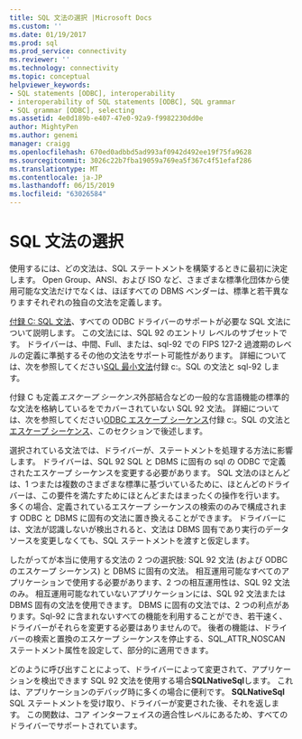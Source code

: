 ```yaml
---
title: SQL 文法の選択 |Microsoft Docs
ms.custom: ''
ms.date: 01/19/2017
ms.prod: sql
ms.prod_service: connectivity
ms.reviewer: ''
ms.technology: connectivity
ms.topic: conceptual
helpviewer_keywords:
- SQL statements [ODBC], interoperability
- interoperability of SQL statements [ODBC], SQL grammar
- SQL grammar [ODBC], selecting
ms.assetid: 4e0d189b-e407-47e0-92a9-f9982230dd0e
author: MightyPen
ms.author: genemi
manager: craigg
ms.openlocfilehash: 670ed0adbbd5ad993af0942d492ee19f75fa9628
ms.sourcegitcommit: 3026c22b7fba19059a769ea5f367c4f51efaf286
ms.translationtype: MT
ms.contentlocale: ja-JP
ms.lasthandoff: 06/15/2019
ms.locfileid: "63026584"
---
```

# <a name="choosing-an-sql-grammar"></a>SQL 文法の選択
使用するには、どの文法は、SQL ステートメントを構築するときに最初に決定します。 Open Group、ANSI、および ISO など、さまざまな標準化団体から使用可能な文法だけでなくは、ほぼすべての DBMS ベンダーは、標準と若干異なりますそれぞれの独自の文法を定義します。  
  
 [付録 C: SQL 文法](../../../odbc/reference/appendixes/appendix-c-sql-grammar.md)、すべての ODBC ドライバーのサポートが必要な SQL 文法について説明します。 この文法には、SQL 92 のエントリ レベルのサブセットです。 ドライバーは、中間、Full、または、sql-92 での FIPS 127-2 過渡期のレベルの定義に準拠するその他の文法をサポート可能性があります。 詳細については、次を参照してください[SQL 最小文法](../../../odbc/reference/appendixes/sql-minimum-grammar.md)付録 c:。SQL の文法と sql-92 します。  
  
 付録 C も定義*エスケープ シーケンス*外部結合などの一般的な言語機能の標準的な文法を格納しているをでカバーされていない SQL 92 文法。 詳細については、次を参照してください[ODBC エスケープ シーケンス](../../../odbc/reference/appendixes/odbc-escape-sequences.md)付録 c:。SQL の文法と[エスケープ シーケンス](../../../odbc/reference/develop-app/escape-sequences.md)、このセクションで後述します。  
  
 選択されている文法では、ドライバーが、ステートメントを処理する方法に影響します。 ドライバーは、SQL 92 SQL と DBMS に固有の sql の ODBC で定義されたエスケープ シーケンスを変更する必要があります。 SQL 文法のほとんどは、1 つまたは複数のさまざまな標準に基づいているために、ほとんどのドライバーは、この要件を満たすためにほとんどまたはまったくの操作を行います。 多くの場合、定義されているエスケープ シーケンスの検索ののみで構成されます ODBC と DBMS に固有の文法に置き換えることができます。 ドライバーには、文法が認識しないが検出されると、文法は DBMS 固有であり実行のデータ ソースを変更しなくても、SQL ステートメントを渡すと仮定します。  
  
 したがってが本当に使用する文法の 2 つの選択肢: SQL 92 文法 (および ODBC のエスケープ シーケンス) と DBMS に固有の文法。 相互運用可能なすべてのアプリケーションで使用する必要があります、2 つの相互運用性は、SQL 92 文法のみ。 相互運用可能なれていないアプリケーションには、SQL 92 文法または DBMS 固有の文法を使用できます。 DBMS に固有の文法では、2 つの利点があります。Sql-92 に含まれないすべての機能を利用することができ、若干速く、ドライバーがそれらを変更する必要はありませんので。 後者の機能は、ドライバーの検索と置換のエスケープ シーケンスを停止する、SQL_ATTR_NOSCAN ステートメント属性を設定して、部分的に適用できます。  
  
 どのように呼び出すことによって、ドライバーによって変更されて、アプリケーションを検出できます SQL 92 文法を使用する場合**SQLNativeSql**します。 これは、アプリケーションのデバッグ時に多くの場合に便利です。 **SQLNativeSql** SQL ステートメントを受け取り、ドライバーが変更された後、それを返します。 この関数は、コア インターフェイスの適合性レベルにあるため、すべてのドライバーでサポートされています。
